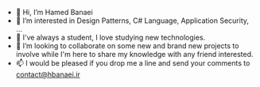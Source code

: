 - 👋 Hi, I’m Hamed Banaei
- 👀 I’m interested in Design Patterns, C# Language, Application Security, ...
- 🌱 I've always a student, I love studying new technologies.
- 💞️ I’m looking to collaborate on some new and brand new projects to involve while I'm here to share my knowledge with any friend interested.
- 📫 I would be pleased if you drop me a line and send your comments to contact@hbanaei.ir

<!---
hamedbanaei/hamedbanaei is a ✨ special ✨ repository because its `README.md` (this file) appears on your GitHub profile.
You can click the Preview link to take a look at your changes.
--->
